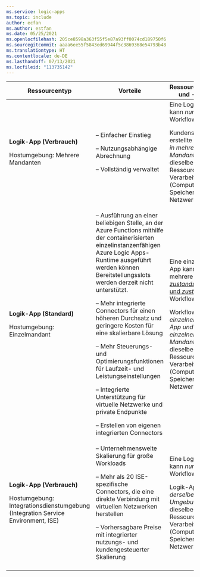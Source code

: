 ```yaml
---
ms.service: logic-apps
ms.topic: include
author: ecfan
ms.author: estfan
ms.date: 05/25/2021
ms.openlocfilehash: 205ce8598a363f55f5e87a93ff0074cd189750f6
ms.sourcegitcommit: aaaa6ee55f5843ed69944f5c3869368e54793b48
ms.translationtype: HT
ms.contentlocale: de-DE
ms.lasthandoff: 07/13/2021
ms.locfileid: "113735142"
---
```

| Ressourcentyp | Vorteile | Ressourcenfreigabe und -nutzung | [Preis- und Abrechnungsmodell](../articles/logic-apps/logic-apps-pricing.md) | [Verwaltung von Grenzwerten](../articles/logic-apps/logic-apps-limits-and-config.md) |
|---------------|----------|----------------------------|---------------------------------------------------------------------------|-----------------------------------------------------------------------------|
| **Logik-App (Verbrauch)** <p><p>Hostumgebung: Mehrere Mandanten | – Einfacher Einstieg <p><p>– Nutzungsabhängige Abrechnung <p><p>– Vollständig verwaltet | Eine Logik-App kann *nur einen* Workflow haben. <p><p>Kundenseitig erstellte Logik-Apps *in mehreren Mandanten* nutzen dieselben Ressourcen für die Verarbeitung (Compute), den Speicher, das Netzwerk usw. | [Verbrauch](../articles/logic-apps/logic-apps-pricing.md#consumption-pricing) (nutzungsbasierte Bezahlung) | Azure Logic Apps verwaltet die Standardwerte für diese Grenzwerte, aber Sie können einige dieser Werte ändern, wenn diese Option für einen bestimmten Grenzwert vorhanden ist. |
| **Logik-App (Standard)** <p><p>Hostumgebung: <br>Einzelmandant | – Ausführung an einer beliebigen Stelle, an der Azure Functions mithilfe der containerisierten einzelinstanzenfähigen Azure Logic Apps-Runtime ausgeführt werden können Bereitstellungsslots werden derzeit nicht unterstützt. <p><p>– Mehr integrierte Connectors für einen höheren Durchsatz und geringere Kosten für eine skalierbare Lösung <p><p>– Mehr Steuerungs- und Optimierungsfunktionen für Laufzeit- und Leistungseinstellungen <p><p>– Integrierte Unterstützung für virtuelle Netzwerke und private Endpunkte <p><p>– Erstellen von eigenen integrierten Connectors | Eine einzelne Logik-App kann über mehrere [*zustandsbehaftete* und *zustandslose*](../articles/logic-apps/single-tenant-overview-compare.md#stateful-stateless) Workflows verfügen. <p><p>Workflows *in einer einzelnen Logik-App und einem einzelnen Mandanten* nutzen dieselben Ressourcen für die Verarbeitung (Compute), den Speicher, das Netzwerk usw. | [Standard](../articles/logic-apps/logic-apps-pricing.md#standard-pricing), basierend auf einem Hostingplan mit einem ausgewählten Tarif <p><p>Wenn Sie *zustandsbehaftete* Workflows ausführen, die [externen Speicher](../articles/azure-functions/storage-considerations.md#storage-account-requirements) verwenden, nimmt die Azure Logic Apps-Runtime Speichertransaktionen entsprechend den [Azure Storage-Preisen](https://azure.microsoft.com/pricing/details/storage/) vor. | Sie können die Standardwerte für viele Grenzwerte basierend auf den Anforderungen Ihres Szenarios ändern. <p><p>**Wichtig**: Einige Grenzwerte haben harte Obergrenzen. In Visual Studio Code werden die Änderungen, die Sie an den Standardgrenzwerten in den Konfigurationsdateien Ihrer Logik-App-Projekte vornehmen, nicht in der Designererfahrung angezeigt. Weitere Informationen finden Sie unter [Bearbeiten von App- und Umgebungseinstellungen für Logik-Apps in einzelinstanzenfähigen Azure Logic Apps](../articles/logic-apps/edit-app-settings-host-settings.md). |
| **Logik-App (Verbrauch)** <p><p>Hostumgebung: <br>Integrationsdienstumgebung (Integration Service Environment, ISE) | – Unternehmensweite Skalierung für große Workloads <p><p>– Mehr als 20 ISE-spezifische Connectors, die eine direkte Verbindung mit virtuellen Netzwerken herstellen <p><p>– Vorhersagbare Preise mit integrierter nutzungs- und kundengesteuerter Skalierung | Eine Logik-App kann *nur einen* Workflow haben. <p><p>Logik-Apps *in derselben Umgebung* nutzen dieselben Ressourcen für die Verarbeitung (Compute), den Speicher, das Netzwerk usw. | [ISE](../articles/logic-apps/logic-apps-pricing.md#ise-pricing) (fest) | Azure Logic Apps verwaltet die Standardwerte für diese Grenzwerte, aber Sie können einige dieser Werte ändern, wenn diese Option für einen bestimmten Grenzwert vorhanden ist. |
||||||